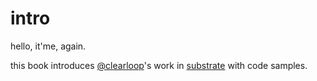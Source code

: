 # intro

hello, it'me, again.

this book introduces [@clearloop][0]'s work in [substrate][1] with code samples.

[0]: https://github.com/clearloop
[1]: https://github.com/paritytech/substrate
